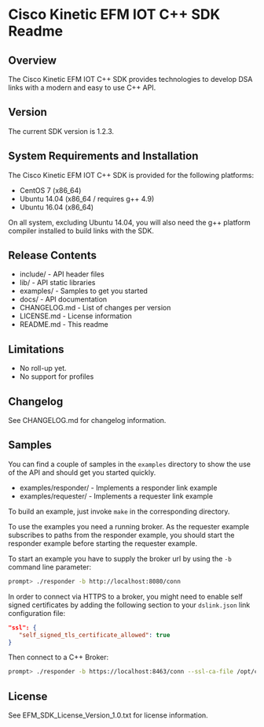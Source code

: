 # Cisco Kinetic EFM IOT C++ SDK Readme

## Overview

The Cisco Kinetic EFM IOT C++ SDK provides technologies to develop DSA links with a modern and easy to use C++ API.

## Version

The current SDK version is 1.2.3.

## System Requirements and Installation

The Cisco Kinetic EFM IOT C++ SDK is provided for the following platforms:

* CentOS 7 (x86_64)
* Ubuntu 14.04 (x86_64 / requires g++ 4.9)
* Ubuntu 16.04 (x86_64)

On all system, excluding Ubuntu 14.04, you will also need the g++ platform compiler installed to build links with the SDK.

## Release Contents

* include/ - API header files
* lib/ - API static libraries
* examples/ - Samples to get you started
* docs/ - API documentation
* CHANGELOG.md - List of changes per version
* LICENSE.md - License information
* README.md - This readme

## Limitations

* No roll-up yet.
* No support for profiles

## Changelog

See CHANGELOG.md for changelog information.

## Samples

You can find a couple of samples in the `examples` directory to show the use of the API and should get you started quickly.

* examples/responder/ - Implements a responder link example
* examples/requester/ - Implements a requester link example

To build an example, just invoke `make` in the corresponding directory.

To use the examples you need a running broker. As the requester example subscribes to paths from the responder
example, you should start the responder example before starting the requester example.

To start an example you have to supply the broker url by using the `-b` command line parameter:

```sh
prompt> ./responder -b http://localhost:8080/conn
```

In order to connect via HTTPS to a broker, you might need to enable self signed certificates by adding the following
section to your `dslink.json` link configuration file:

```json
"ssl": {
   "self_signed_tls_certificate_allowed": true
}
```

Then connect to a C++ Broker:

```sh
prompt> ./responder -b https://localhost:8463/conn --ssl-ca-file /opt/cisco/kinetic/cpp_broker/server.ca-bundle
```

## License

See EFM_SDK_License_Version_1.0.txt for license information.
